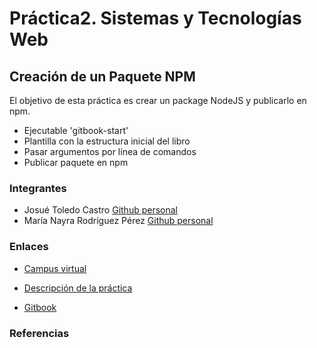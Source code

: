 # Práctica2. Sistemas y Tecnologías Web

## Creación de un Paquete NPM

El objetivo de esta práctica es crear un package NodeJS y publicarlo en npm.

- Ejecutable 'gitbook-start'
- Plantilla con la estructura inicial del libro
- Pasar argumentos por línea de comandos
- Publicar paquete en npm


### Integrantes

- Josué Toledo Castro
    [Github personal](www.github.com/JosueTC94)
- María Nayra Rodríguez Pérez
    [Github personal](www.github.com/alu0100406122)

### Enlaces

- [Campus virtual](https://campusvirtual.ull.es/1617/course/view.php?id=1175)

- [Descripción de la práctica](https://casianorodriguezleon.gitbooks.io/ull-esit-1617/content/practicas/practicanm.html)

- [Gitbook]()



### Referencias
